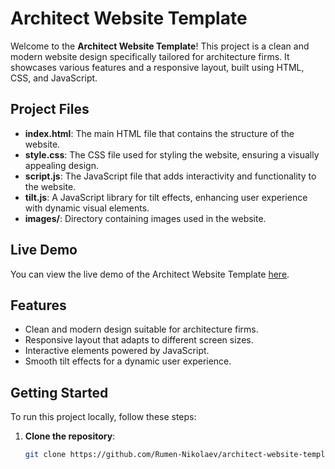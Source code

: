 # Architect Website Template

Welcome to the **Architect Website Template**! This project is a clean and modern website design specifically tailored for architecture firms. It showcases various features and a responsive layout, built using HTML, CSS, and JavaScript.

## Project Files

- **index.html**: The main HTML file that contains the structure of the website.
- **style.css**: The CSS file used for styling the website, ensuring a visually appealing design.
- **script.js**: The JavaScript file that adds interactivity and functionality to the website.
- **tilt.js**: A JavaScript library for tilt effects, enhancing user experience with dynamic visual elements.
- **images/**: Directory containing images used in the website.

## Live Demo

You can view the live demo of the Architect Website Template [here](https://rumennikolaevportfolio.com/website_7a08a874/).

## Features

- Clean and modern design suitable for architecture firms.
- Responsive layout that adapts to different screen sizes.
- Interactive elements powered by JavaScript.
- Smooth tilt effects for a dynamic user experience.

## Getting Started

To run this project locally, follow these steps:

1. **Clone the repository**:
   ```bash
   git clone https://github.com/Rumen-Nikolaev/architect-website-template.git

